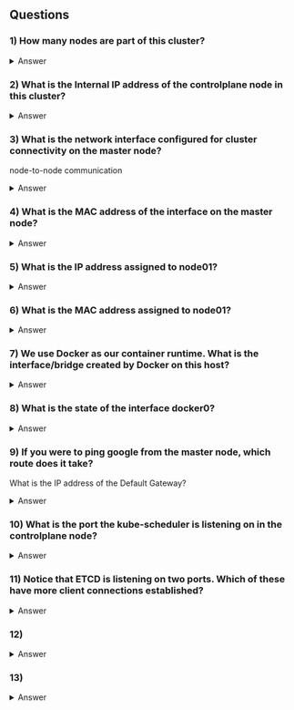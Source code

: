## Questions

### 1) How many nodes are part of this cluster?
<details> 
  <summary markdown="span">Answer</summary>

    root@controlplane:~# k get nodes | grep -vc NAME
    2
</details>

### 2) What is the Internal IP address of the controlplane node in this cluster?
<details>
  <summary markdown="span">Answer</summary> 

    root@controlplane:~# k get nodes/controlplane -ocustom-columns=:.status.addresses[].address | xargs
    10.149.81.6

    root@controlplane:~# k get nodes/controlplane -owide
    NAME           STATUS   ROLES                  AGE   VERSION   INTERNAL-IP   EXTERNAL-IP   OS-IMAGE             KERNEL-VERSION   CONTAINER-RUNTIME
    controlplane   Ready    control-plane,master   26m   v1.20.0   10.149.81.6   <none>        Ubuntu 18.04.5 LTS   5.4.0-1049-gcp   docker://19.3.0
</details>

### 3) What is the network interface configured for cluster connectivity on the master node?
node-to-node communication

<details>
  <summary markdown="span">Answer</summary>

    root@controlplane:~# ip a | grep 10.149.81.6/24
    inet 10.149.81.6/24 brd 10.149.81.255 scope global eth0

    root@controlplane:~# ip -f inet addr show | grep 10.149.81.6
    inet 10.149.81.6/24 brd 10.149.81.255 scope global eth0

    root@controlplane:~# ip a
    1: lo: <LOOPBACK,UP,LOWER_UP> mtu 65536 qdisc noqueue state UNKNOWN group default qlen 1000
    link/loopback 00:00:00:00:00:00 brd 00:00:00:00:00:00
    inet 127.0.0.1/8 scope host lo
    valid_lft forever preferred_lft forever
    2: docker0: <NO-CARRIER,BROADCAST,MULTICAST,UP> mtu 1500 qdisc noqueue state DOWN group default
    link/ether 02:42:4b:6c:fe:2b brd ff:ff:ff:ff:ff:ff
    inet 172.12.0.1/24 brd 172.12.0.255 scope global docker0
    valid_lft forever preferred_lft forever
    3: flannel.1: <BROADCAST,MULTICAST,UP,LOWER_UP> mtu 1400 qdisc noqueue state UNKNOWN group default
    link/ether 2e:4d:23:f6:12:bd brd ff:ff:ff:ff:ff:ff
    inet 10.244.0.0/32 brd 10.244.0.0 scope global flannel.1
    valid_lft forever preferred_lft forever
    4: cni0: <BROADCAST,MULTICAST,UP,LOWER_UP> mtu 1400 qdisc noqueue state UP group default qlen 1000
    link/ether 4e:0a:f9:f8:d2:db brd ff:ff:ff:ff:ff:ff
    inet 10.244.0.1/24 brd 10.244.0.255 scope global cni0
    valid_lft forever preferred_lft forever
    5: vethe2a987d6@if3: <BROADCAST,MULTICAST,UP,LOWER_UP> mtu 1400 qdisc noqueue master cni0 state UP group default
    link/ether ce:19:f3:d2:af:ef brd ff:ff:ff:ff:ff:ff link-netnsid 2
    23045: eth0@if23046: <BROADCAST,MULTICAST,UP,LOWER_UP> mtu 1450 qdisc noqueue state UP group default
    link/ether 02:42:0a:95:51:06 brd ff:ff:ff:ff:ff:ff link-netnsid 0
    inet 10.149.81.6/24 brd 10.149.81.255 scope global eth0
    valid_lft forever preferred_lft forever
    6: veth4c6bccf6@if3: <BROADCAST,MULTICAST,UP,LOWER_UP> mtu 1400 qdisc noqueue master cni0 state UP group default
    link/ether 9a:d6:16:b5:98:17 brd ff:ff:ff:ff:ff:ff link-netnsid 3
    23049: eth1@if23050: <BROADCAST,MULTICAST,UP,LOWER_UP> mtu 1500 qdisc noqueue state UP group default
    link/ether 02:42:ac:11:00:4d brd ff:ff:ff:ff:ff:ff link-netnsid 1
    inet 172.17.0.77/16 brd 172.17.255.255 scope global eth1
    valid_lft forever preferred_lft forever
</details>

### 4) What is the MAC address of the interface on the master node?
<details>
  <summary markdown="span">Answer</summary>

    STEPS: 
    1) Get interface name -  "ip -f inet addr show | grep [CLUSTER-IP]"
    ==> inet 10.149.81.6/24 brd 10.149.81.255 scope global eth0

    2) Use Interface name (End of ^^) For MAC -  "ip -f link addr show eth0"
    ==> 23045: eth0@if23046: <BROADCAST,MULTICAST,UP,LOWER_UP> mtu 1450 qdisc noqueue state UP group default
        link/ether 02:42:0a:95:51:06 brd ff:ff:ff:ff:ff:ff link-netnsid 0
    
    root@controlplane:~# ip addr show eth0
    23045: eth0@if23046: <BROADCAST,MULTICAST,UP,LOWER_UP> mtu 1450 qdisc noqueue state UP group default
    link/ether 02:42:0a:95:51:06 brd ff:ff:ff:ff:ff:ff link-netnsid 0
    inet 10.149.81.6/24 brd 10.149.81.255 scope global eth0
    valid_lft forever preferred_lft forever
    
    root@controlplane:~# ip -f link addr show eth0
    23045: eth0@if23046: <BROADCAST,MULTICAST,UP,LOWER_UP> mtu 1450 qdisc noqueue state UP group default
    link/ether 02:42:0a:95:51:06 brd ff:ff:ff:ff:ff:ff link-netnsid 0
    
    root@controlplane:~# ip -f inet addr show eth0
    23045: eth0@if23046: <BROADCAST,MULTICAST,UP,LOWER_UP> mtu 1450 qdisc noqueue state UP group default  link-netnsid 0
    inet 10.149.81.6/24 brd 10.149.81.255 scope global eth0
    valid_lft forever preferred_lft forever

    02:42:0a:95:51:06 

    

</details>

### 5) What is the IP address assigned to node01?
<details>
  <summary markdown="span">Answer</summary>

    root@controlplane:~# k get nodes/node01 -ocustom-columns=:.status.addresses[].address | xargs
    10.149.81.9
</details>

### 6) What is the MAC address assigned to node01?
<details>
  <summary markdown="span">Answer</summary>

    root@controlplane:~# arp node01
    Address                  HWtype  HWaddress           Flags Mask            Iface
    10.149.81.8              ether   02:42:0a:95:51:07   C                     eth0

    OR

    root@controlplane:~# ssh node01

    root@node01:~# ip addr show
    1: lo: <LOOPBACK,UP,LOWER_UP> mtu 65536 qdisc noqueue state UNKNOWN group default qlen 1000
    link/loopback 00:00:00:00:00:00 brd 00:00:00:00:00:00
    inet 127.0.0.1/8 scope host lo
    valid_lft forever preferred_lft forever
    2: docker0: <NO-CARRIER,BROADCAST,MULTICAST,UP> mtu 1500 qdisc noqueue state DOWN group default
    link/ether 02:42:c7:83:84:62 brd ff:ff:ff:ff:ff:ff
    inet 172.12.0.1/24 brd 172.12.0.255 scope global docker0
    valid_lft forever preferred_lft forever
    3: flannel.1: <BROADCAST,MULTICAST,UP,LOWER_UP> mtu 1400 qdisc noqueue state UNKNOWN group default
    link/ether ae:0b:69:19:39:16 brd ff:ff:ff:ff:ff:ff
    inet 10.244.1.0/32 brd 10.244.1.0 scope global flannel.1
    valid_lft forever preferred_lft forever
    24645: eth0@if24646: <BROADCAST,MULTICAST,UP,LOWER_UP> mtu 1450 qdisc noqueue state UP group default
    link/ether 02:42:0a:95:51:09 brd ff:ff:ff:ff:ff:ff link-netnsid 0
    inet 10.149.81.9/24 brd 10.149.81.255 scope global eth0
    valid_lft forever preferred_lft forever
    24647: eth1@if24648: <BROADCAST,MULTICAST,UP,LOWER_UP> mtu 1500 qdisc noqueue state UP group default
    link/ether 02:42:ac:11:00:52 brd ff:ff:ff:ff:ff:ff link-netnsid 1
    inet 172.17.0.82/16 brd 172.17.255.255 scope global eth1
    valid_lft forever preferred_lft forever
    root@node01:~# ip -f inet addr show | grep 10.149.81.9
    inet 10.149.81.9/24 brd 10.149.81.255 scope global eth0
    root@node01:~# ip -f link addr show eth0
    24645: eth0@if24646: <BROADCAST,MULTICAST,UP,LOWER_UP> mtu 1450 qdisc noqueue state UP group default
    link/ether 02:42:0a:95:51:09 brd ff:ff:ff:ff:ff:ff link-netnsid 0

    

</details>

### 7) We use Docker as our container runtime. What is the interface/bridge created by Docker on this host?
<details>
  <summary markdown="span">Answer</summary>

    RECALL: Docker's bridge is always "docker0" on Host

</details>

### 8) What is the state of the interface docker0?
<details>
  <summary markdown="span">Answer</summary>

    ==> DOWN

    root@controlplane:~# ip link show docker0
    2: docker0: <NO-CARRIER,BROADCAST,MULTICAST,UP> mtu 1500 qdisc noqueue state DOWN mode DEFAULT group default
    link/ether 02:42:4b:6c:fe:2b brd ff:ff:ff:ff:ff:ff
</details>

### 9) If you were to ping google from the master node, which route does it take?
What is the IP address of the Default Gateway?

<details>
  <summary markdown="span">Answer</summary>

    172.17.0.1 
    
    root@controlplane:~# ip route | grep via
    default via 172.17.0.1 dev eth1
    10.244.1.0/24 via 10.244.1.0 dev flannel.1 onlink

    root@controlplane:~# ip route
    default via 172.17.0.1 dev eth1
    10.149.81.0/24 dev eth0 proto kernel scope link src 10.149.81.6
    10.244.0.0/24 dev cni0 proto kernel scope link src 10.244.0.1
    10.244.1.0/24 via 10.244.1.0 dev flannel.1 onlink
    172.12.0.0/24 dev docker0 proto kernel scope link src 172.12.0.1 linkdown
    172.17.0.0/16 dev eth1 proto kernel scope link src 172.17.0.77
</details>

### 10) What is the port the kube-scheduler is listening on in the controlplane node?
<details>
  <summary markdown="span">Answer</summary>

    root@controlplane:~# k get pods/kube-scheduler-controlplane -n=kube-system -oyaml | grep port
                f:port: {}
                f:port: {}
        - --port=0
            port: 10259
            port: 10259

    root@controlplane:~# netstat -nplt
    Active Internet connections (only servers)
    Proto Recv-Q Send-Q Local Address           Foreign Address         State       PID/Program name    
    tcp        0      0 127.0.0.1:10259         0.0.0.0:*               LISTEN      3883/kube-scheduler
    tcp        0      0 127.0.0.53:53           0.0.0.0:*               LISTEN      531/systemd-resolve
    tcp        0      0 0.0.0.0:22              0.0.0.0:*               LISTEN      796/sshd            
    tcp        0      0 127.0.0.11:46497        0.0.0.0:*               LISTEN      -                   
    tcp        0      0 127.0.0.1:10248         0.0.0.0:*               LISTEN      4964/kubelet        
    tcp        0      0 127.0.0.1:10249         0.0.0.0:*               LISTEN      6126/kube-proxy     
    tcp        0      0 127.0.0.1:2379          0.0.0.0:*               LISTEN      3989/etcd           
    tcp        0      0 10.149.81.6:2379        0.0.0.0:*               LISTEN      3989/etcd           
    tcp        0      0 10.149.81.6:2380        0.0.0.0:*               LISTEN      3989/etcd           
    tcp        0      0 127.0.0.1:2381          0.0.0.0:*               LISTEN      3989/etcd           
    tcp        0      0 127.0.0.1:40719         0.0.0.0:*               LISTEN      4964/kubelet        
    tcp        0      0 0.0.0.0:8080            0.0.0.0:*               LISTEN      768/ttyd            
    tcp        0      0 127.0.0.1:10257         0.0.0.0:*               LISTEN      4016/kube-controlle
    tcp6       0      0 :::22                   :::*                    LISTEN      796/sshd            
    tcp6       0      0 :::8888                 :::*                    LISTEN      5116/kubectl        
    tcp6       0      0 :::10250                :::*                    LISTEN      4964/kubelet        
    tcp6       0      0 :::6443                 :::*                    LISTEN      4117/kube-apiserver
    tcp6       0      0 :::10256                :::*                    LISTEN      6126/kube-proxy

</details>

### 11) Notice that ETCD is listening on two ports. Which of these have more client connections established?
<details>
  <summary markdown="span">Answer</summary>

    ==> 2379

    root@controlplane:~# netstat -nplt | grep etcd
    tcp        0      0 127.0.0.1:2379          0.0.0.0:*               LISTEN      3989/etcd           
    tcp        0      0 10.149.81.6:2379        0.0.0.0:*               LISTEN      3989/etcd           
    tcp        0      0 10.149.81.6:2380        0.0.0.0:*               LISTEN      3989/etcd           
    tcp        0      0 127.0.0.1:2381          0.0.0.0:*               LISTEN      3989/etcd


    Correct! That's because 2379 is the port of ETCD to which all control plane components connect to. 
    2380 is only for etcd peer-to-peer connectivity. When you have multiple master nodes. In this case we don't.
</details>  

### 12) 
<details>
  <summary markdown="span">Answer</summary>

</details>

### 13)
<details>
  <summary markdown="span">Answer</summary>

</details>
